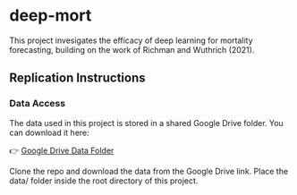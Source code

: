 # deep-mort

This project invesigates the efficacy of deep learning for mortality forecasting, building on the work of Richman and Wuthrich (2021). 

## Replication Instructions

### Data Access

The data used in this project is stored in a shared Google Drive folder. You can download it here:

👉 [Google Drive Data Folder](https://drive.google.com/drive/folders/1-ej8v9k_QCDLLW0CWtOwi5pudlqfyef0?usp=drive_link)

Clone the repo and download the data from the Google Drive link. Place the data/ folder inside the root directory of this project.




